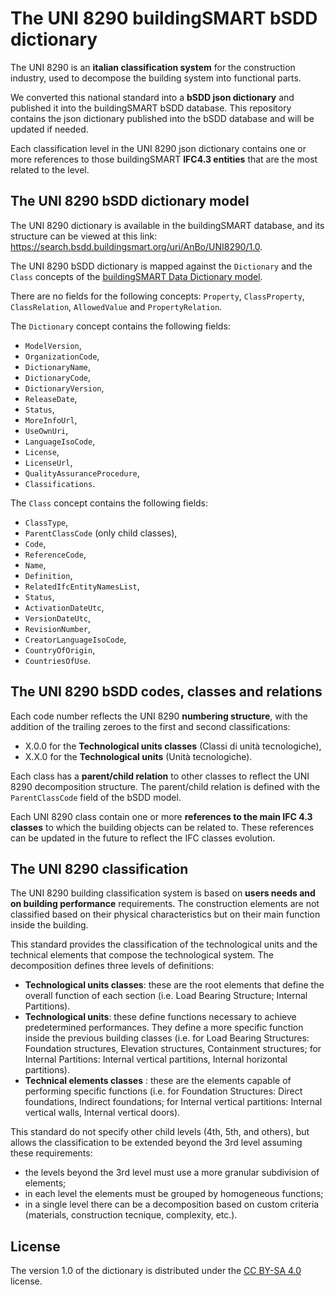 # The UNI 8290 buildingSMART bSDD dictionary
 
The UNI 8290 is an **italian classification system** for the construction industry, used to decompose the building system into functional parts.

We converted this national standard into a **bSDD json dictionary** and published it into the buildingSMART bSDD database. This repository contains the json dictionary published into the bSDD database and will be updated if needed.

Each classification level in the UNI 8290 json dictionary contains one or more references to those buildingSMART **IFC4.3 entities** that are the most related to the level.

## The UNI 8290 bSDD dictionary model

The UNI 8290 dictionary is available in the buildingSMART database, and its structure can be viewed at this link: https://search.bsdd.buildingsmart.org/uri/AnBo/UNI8290/1.0.

The UNI 8290 bSDD dictionary is mapped against the `Dictionary` and the `Class` concepts of the [buildingSMART Data Dictionary model](https://github.com/buildingSMART/bSDD/blob/master/Documentation/bSDD%20JSON%20import%20model.md). 

There are no fields for the following concepts: `Property`, `ClassProperty`, `ClassRelation`, `AllowedValue` and `PropertyRelation`.

The `Dictionary` concept contains the following fields: 

- `ModelVersion`,
- `OrganizationCode`,
- `DictionaryName`,
- `DictionaryCode`,
- `DictionaryVersion`,
- `ReleaseDate`,
- `Status`,
- `MoreInfoUrl`,
- `UseOwnUri`,
- `LanguageIsoCode`,
- `License`,
- `LicenseUrl`,
- `QualityAssuranceProcedure`,
- `Classifications`.

The `Class` concept contains the following fields:

- `ClassType`,
- `ParentClassCode` (only child classes),
- `Code`,
- `ReferenceCode`,
- `Name`,
- `Definition`,
- `RelatedIfcEntityNamesList`,
- `Status`,
- `ActivationDateUtc`,
- `VersionDateUtc`,
- `RevisionNumber`,
- `CreatorLanguageIsoCode`,
- `CountryOfOrigin`,
- `CountriesOfUse`.


## The UNI 8290 bSDD codes, classes and relations

Each code number reflects the UNI 8290 **numbering structure**, with the addition of the trailing zeroes to the first and second classifications:

- X.0.0 for the **Technological units classes** (Classi di unità tecnologiche),
- X.X.0 for the **Technological units** (Unità tecnologiche).

Each class has a **parent/child relation** to other classes to reflect the UNI 8290 decomposition structure. The parent/child relation is defined with the `ParentClassCode` field of the bSDD model.

Each UNI 8290 class contain one or more **references to the main IFC 4.3 classes** to which the building objects can be related to. These references can be updated in the future to reflect the IFC classes evolution.  

## The UNI 8290 classification

The UNI 8290 building classification system is based on **users needs and on building performance** requirements. The construction elements are not classified based on their physical characteristics but on their main function inside the building.

This standard provides the classification of the technological units and the technical elements that compose the technological system. The decomposition defines three levels of definitions:

- **Technological units classes**: these are the root elements that define the overall function of each section (i.e. Load Bearing Structure; Internal Partitions).
- **Technological units**: these define functions necessary to achieve predetermined performances. They define a more specific function inside the previous building classes (i.e. for Load Bearing Structures: Foundation structures, Elevation structures, Containment structures; for Internal Partitions: Internal vertical partitions, Internal horizontal partitions).
- **Technical elements classes** : these are the elements capable of performing specific functions (i.e. for Foundation Structures: Direct foundations, Indirect foundations; for Internal vertical partitions: Internal vertical walls, Internal vertical doors).

This standard do not specify other child levels (4th, 5th, and others), but allows the classification to be extended beyond the 3rd level assuming these requirements:

- the levels beyond the 3rd level must use a more granular subdivision of elements;
- in each level the elements must be grouped by homogeneous functions;
- in a single level there can be a decomposition based on custom criteria (materials, construction tecnique, complexity, etc.). 

## License

The version 1.0 of the dictionary is distributed under the [CC BY-SA 4.0](https://creativecommons.org/licenses/by-sa/4.0/) license.
